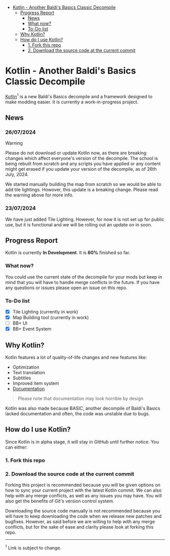 <!-- TOC start  -->

- [Kotlin - Another Baldi's Basics Classic Decompile](#kotlin-another-baldis-basics-classic-decompile)
   * [Progress Report](#progress-report)
      + [News](#news)
      + [What now?](#what-now)
      + [To-Do list](#to-do-list)
   * [Why Kotlin?](#why-kotlin)
   * [How do I use Kotlin?](#how-do-i-use-kotlin)
      + [1. Fork this repo](#1-fork-this-repo)
      + [2. Download the source code at the current commit](#2-download-the-source-code-at-the-current-commit)

<!-- TOC end -->

<!-- TOC --><a name="kotlin-another-baldis-basics-classic-decompile"></a>
# Kotlin - Another Baldi's Basics Classic Decompile
[Kotlin](https://gamebanana.com/wips/86465)<sup>1</sup> is a new Baldi's Basics decompile and a framework designed to make modding easier. It is currently a work-in-progress project.

<!-- TOC --><a name="news"></a>
## News
### 26/07/2024
> [!WARNING]
> Please do not download or update Kotlin now, as there are breaking changes which affect everyone's version of the decompile. The school is being rebuilt from scratch and any scripts you have applied or any content might get erased if you update your version of the decompile, as of 26th July, 2024.

We started manually building the map from scratch so we would be able to add tile lightings. Howover, this update is a breaking change. Please read the warning above for more info.

### 23/07/2024
We have just added Tile Lighting. However, for now it is not set up for public use, but it is functional and we will be rolling out an update on in soon.

<!-- TOC --><a name="progress-report"></a>
## Progress Report
Kotlin is currently **In Development**. It is **60%** finished so far.

<!-- TOC --><a name="what-now"></a>
### What now?
You could use the current state of the decompile for your mods but keep in mind that you will have to handle merge conflicts in the future. If you have any questions or issues please open an issue on this repo.

<!-- TOC --><a name="to-do-list"></a>
### To-Do list
- [x] Tile Lighting (currently in work)
- [x] Map Building tool (currently in work)
- [ ] BB+ UI 
- [X] BB+ Event System

<!-- TOC --><a name="why-kotlin"></a>
## Why Kotlin?
Kotlin features a lot of quality-of-life changes and new features like:
- Optimization
- Text translation
- Subtitles
- Improved item system
- [Documentation](https://docs.google.com/document/d/1MKEgnFOoAUbwTa6okis_CD0ZwFglf9zcTP7tvofs3Z0/edit#heading=h.dn4zq8vy014w) 
> Please note that documentation may look horrible by design

Kotlin was also made because BASIC, another decompile of Baldi's Basics lacked documentation and often, the code was unstable due to bugs.


<!-- TOC --><a name="how-do-i-use-kotlin"></a>
## How do I use Kotlin?
Since Kotlin is in alpha stage, it will stay in GitHub until further notice. You can either:

<!-- TOC --><a name="1-fork-this-repo"></a>
### 1. Fork this repo
<!-- TOC --><a name="2-download-the-source-code-at-the-current-commit"></a>
### 2. Download the source code at the current commit

Forking this project is recommended because you will be given options on how to sync your current project with the latest Kotlin commit. We can also help with any merge conflicts, as well as any issues you may have. You will also get the benefits of Git's version control system.

Downloading the source code manually is not recommended because you will have to keep downloading the code when we release new patches and bugfixes. However, as said before we are willing to help with any merge conflicts, but for the sake of ease and clarity please look at forking this repo.

----------

<sup>1</sup> Link is subject to change.
